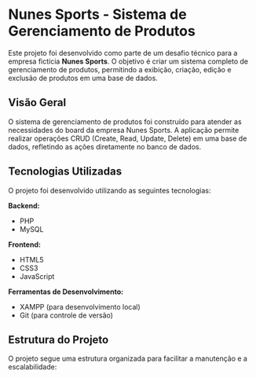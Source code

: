 # Nunes Sports - Sistema de Gerenciamento de Produtos

Este projeto foi desenvolvido como parte de um desafio técnico para a empresa fictícia **Nunes Sports**. O objetivo é criar um sistema completo de gerenciamento de produtos, permitindo a exibição, criação, edição e exclusão de produtos em uma base de dados.

## Visão Geral

O sistema de gerenciamento de produtos foi construído para atender as necessidades do board da empresa Nunes Sports. A aplicação permite realizar operações CRUD (Create, Read, Update, Delete) em uma base de dados, refletindo as ações diretamente no banco de dados.

## Tecnologias Utilizadas

O projeto foi desenvolvido utilizando as seguintes tecnologias:

**Backend:**

- PHP
- MySQL

**Frontend:**

- HTML5
- CSS3
- JavaScript

**Ferramentas de Desenvolvimento:**

- XAMPP (para desenvolvimento local)
- Git (para controle de versão)

## Estrutura do Projeto

O projeto segue uma estrutura organizada para facilitar a manutenção e a escalabilidade:

